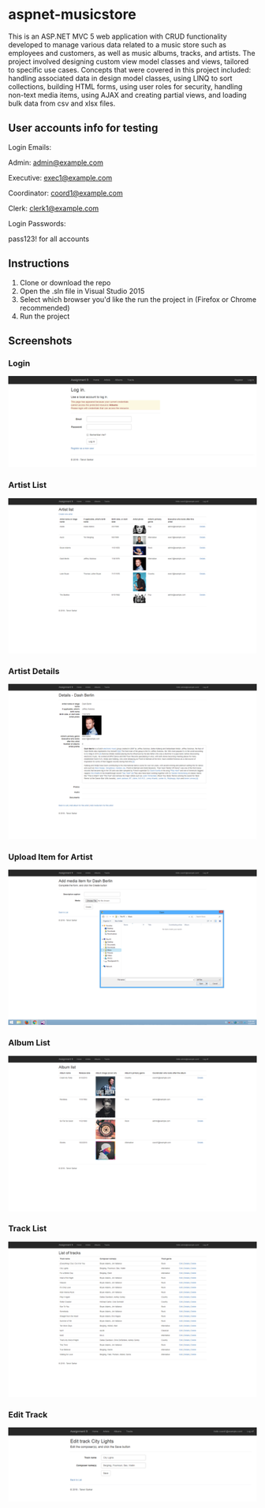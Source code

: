 # aspnet-musicstore

This is an ASP.NET MVC 5 web application with CRUD functionality developed to manage various data related to a music store such as employees and customers, as well as music albums, tracks, and artists. The project involved designing custom view model classes and views, tailored to specific use cases. Concepts that were covered in this project included: handling associated data in design model classes, using LINQ to sort collections, building HTML forms, using user roles for security, handling non-text media items, using AJAX and creating partial views, and loading bulk data from csv and xlsx files. 

## User accounts info for testing

Login Emails:

Admin: admin@example.com

Executive: exec1@example.com

Coordinator: coord1@example.com

Clerk: clerk1@example.com

Login Passwords:

pass123! for all accounts

## Instructions

1. Clone or download the repo
2. Open the .sln file in Visual Studio 2015
3. Select which browser you'd like the run the project in (Firefox or Chrome recommended)
4. Run the project

## Screenshots

### Login
![](Screenshots/music_store_login.png)

### Artist List
![](Screenshots/artist_list.png)

### Artist Details
![](Screenshots/artist_details.png)

### Upload Item for Artist
![](Screenshots/upload_item.png)

### Album List
![](Screenshots/album_list.png)

### Track List
![](Screenshots/track_list.png)

### Edit Track
![](Screenshots/music_store_edit_track.png)
